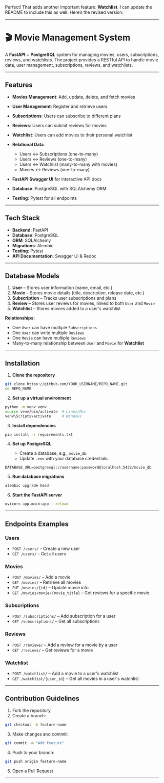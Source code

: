 Perfect! That adds another important feature: **Watchlist**. I can update the README to include this as well. Here’s the revised version:

---

# 🎬 Movie Management System

A **FastAPI** + **PostgreSQL** system for managing movies, users, subscriptions, reviews, and watchlists. The project provides a RESTful API to handle movie data, user management, subscriptions, reviews, and watchlists.

---

## **Features**

* **Movies Management**: Add, update, delete, and fetch movies
* **User Management**: Register and retrieve users
* **Subscriptions**: Users can subscribe to different plans
* **Reviews**: Users can submit reviews for movies
* **Watchlist**: Users can add movies to their personal watchlist
* **Relational Data**:

  * Users ↔ Subscriptions (one-to-many)
  * Users ↔ Reviews (one-to-many)
  * Users ↔ Watchlist (many-to-many with movies)
  * Movies ↔ Reviews (one-to-many)
* **FastAPI Swagger UI** for interactive API docs
* **Database**: PostgreSQL with SQLAlchemy ORM
* **Testing**: Pytest for all endpoints

---

## **Tech Stack**

* **Backend**: FastAPI
* **Database**: PostgreSQL
* **ORM**: SQLAlchemy
* **Migrations**: Alembic
* **Testing**: Pytest
* **API Documentation**: Swagger UI & Redoc

---

## **Database Models**

1. **User** – Stores user information (name, email, etc.)
2. **Movie** – Stores movie details (title, description, release date, etc.)
3. **Subscription** – Tracks user subscriptions and plans
4. **Review** – Stores user reviews for movies, linked to both `User` and `Movie`
5. **Watchlist** – Stores movies added to a user's watchlist

**Relationships:**

* One `User` can have multiple `Subscriptions`
* One `User` can write multiple `Reviews`
* One `Movie` can have multiple `Reviews`
* Many-to-many relationship between `User` and `Movie` for **Watchlist**

---

## **Installation**

1. **Clone the repository**

```bash
git clone https://github.com/YOUR_USERNAME/REPO_NAME.git
cd REPO_NAME
```

2. **Set up a virtual environment**

```bash
python -m venv venv
source venv/bin/activate  # Linux/Mac
venv\Scripts\activate     # Windows
```

3. **Install dependencies**

```bash
pip install -r requirements.txt
```

4. **Set up PostgreSQL**

   * Create a database, e.g., `movie_db`
   * Update `.env` with your database credentials:

```
DATABASE_URL=postgresql://username:password@localhost:5432/movie_db
```

5. **Run database migrations**

```bash
alembic upgrade head
```

6. **Start the FastAPI server**

```bash
uvicorn app.main:app --reload
```

---


## **Endpoints Examples**

### **Users**

* `POST /users/` – Create a new user
* `GET /users/` – Get all users

### **Movies**

* `POST /movies/` – Add a movie
* `GET /movies/` – Retrieve all movies
* `PUT /movies/{id}` – Update movie info
*  `GET /movies/movie/{movie_title}` – Get reviews for a specific movie
  

### **Subscriptions**

* `POST /subscriptions/` – Add subscription for a user
* `GET /subscriptions/` – Get all subscriptions

### **Reviews**

* `POST /reviews/` – Add a review for a movie by a user
* `GET /reviews/` – Get reviews for a movie


### **Watchlist**

* `POST /watchlist/` – Add a movie to a user's watchlist
* `GET /watchlist/{user_id}` – Get all movies in a user's watchlist


---



## **Contribution Guidelines**

1. Fork the repository
2. Create a branch:

```bash
git checkout -b feature-name
```

3. Make changes and commit:

```bash
git commit -m "Add feature"
```

4. Push to your branch:

```bash
git push origin feature-name
```

5. Open a Pull Request

---
